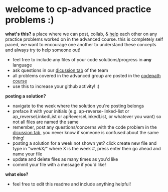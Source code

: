 # welcome to cp-advanced practice problems :)
<strong>what's this?</strong>
a place where we can post, collab, & <u>help</u> each other on any practice problems worked on in the advanced course. this is completely self paced, we want to encourage one another to understand these concepts and always try to help someone out!

- feel free to include any files of your code solutions/progress in <strong>any</strong> language
- ask questions in our <a href="https://github.com/orgs/CP-advanced/teams/observers/discussions">dicussion tab</a> of the team
- all problems covered in the advanced group are posted in the <a href="https://courses.codepath.com/courses/advanced_software_eng/pages/bootcamp_structure">codepath course</a>
- use this to increase your github activity! :)

<strong>posting a solution?</strong>

- navigate to the week where the solution you're posting belongs 
- preface it with your initials (e.g. ap-reverse-linked-list or ap_reverseLinkedList or apReverseLinkedList, or whatever you want) so not all files are named the same
- remember, post any questions/concerns with the code problem in the <a href="https://github.com/orgs/CP-advanced/teams/observers/discussions">dicussion tab</a>, you never know if someone is confused about the same thing!
- posting a solution for a week not shown yet? click create new file and type in "weekX/" where X is the week #, press enter then go ahead and name your file
- update and delete files as many times as you'd like
- commit your file with a message if you'd like!

<strong>what else?</strong>

- feel free to edit this readme and include anything helpful!
